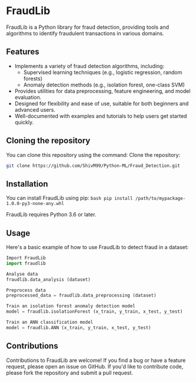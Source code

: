 # FraudLib
FraudLib is a Python library for fraud detection, providing tools and algorithms to identify fraudulent transactions in various domains.

## Features
- Implements a variety of fraud detection algorithms, including:
  - Supervised learning techniques (e.g., logistic regression, random forests)
  - Anomaly detection methods (e.g., isolation forest, one-class SVM)
- Provides utilities for data preprocessing, feature engineering, and model evaluation.
- Designed for flexibility and ease of use, suitable for both beginners and advanced users.
- Well-documented with examples and tutorials to help users get started quickly.

## Cloning the repository
You can clone this repository using the command:
Clone the repository:
   ```bash
   git clone https://github.com/ShivM99/Python-ML/Fraud_Detection.git
   ```

## Installation
You can install FraudLib using pip:
    ```bash
    pip install /path/to/mypackage-1.0.0-py3-none-any.whl
    ```

FraudLib requires Python 3.6 or later.

## Usage
Here's a basic example of how to use FraudLib to detect fraud in a dataset:

```python
Import FraudLib
import fraudlib

Analyse data
fraudlib.data_analysis (dataset)

Preprocess data
preprocessed_data = fraudlib.data_preprocessing (dataset)

Train an isolation forest anomaly detection model
model = fraudlib.isolationForest (x_train, y_train, x_test, y_test)

Train an ANN classification model
model = fraudlib.ANN (x_train, y_train, x_test, y_test)
```

## Contributions
Contributions to FraudLib are welcome! If you find a bug or have a feature request, please open an issue on GitHub. If you'd like to contribute code, please fork the repository and submit a pull request.